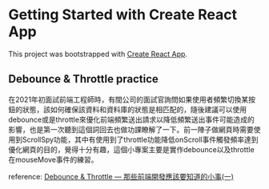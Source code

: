 # Getting Started with Create React App

This project was bootstrapped with [Create React App](https://github.com/facebook/create-react-app).

## Debounce & Throttle practice

在2021年初面試前端工程師時，有間公司的面試官詢問如果使用者頻繁切換某按鈕的狀態，該如何確保該資料和資料庫的狀態是相匹配的，隨後建議可以使用debounce或是throttle來優化前端頻繁送出請求以降低頻繁送出事件可能造成的影響，也是第一次聽到這個詞回去也做功課瞭解了一下。前一陣子做網頁時需要使用到ScrollSpy功能，其中有使用到了throttle功能降低onScroll事件觸發頻率達到優化網頁的目的，覺得十分有趣，這個小專案主要是實作debounce以及throttle在mouseMove事件的練習。

reference: [Debounce & Throttle — 那些前端開發應該要知道的小事(一)](https://medium.com/@alexian853/debounce-throttle-%E9%82%A3%E4%BA%9B%E5%89%8D%E7%AB%AF%E9%96%8B%E7%99%BC%E6%87%89%E8%A9%B2%E8%A6%81%E7%9F%A5%E9%81%93%E7%9A%84%E5%B0%8F%E4%BA%8B-%E4%B8%80-76a73a8cbc39)